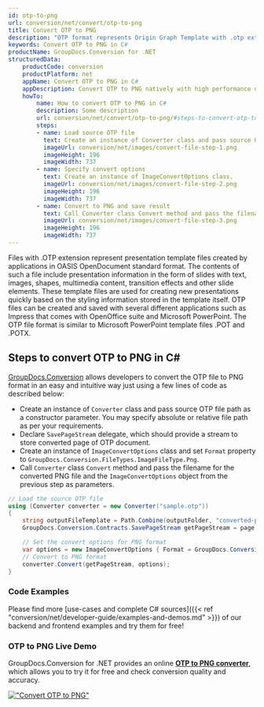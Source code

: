 ```yaml
---
id: otp-to-png
url: conversion/net/convert/otp-to-png
title: Convert OTP to PNG
description: "OTP format represents Origin Graph Template with .otp extension. Learn how to convert OTP to PNG file programmatically in C# language using GroupDocs.Conversion for .NET library."
keywords: Convert OTP to PNG in C#
productName: GroupDocs.Conversion for .NET
structuredData:
    productCode: conversion
    productPlatform: net
    appName: Convert OTP to PNG in C#
    appDescription: Convert OTP to PNG natively with high performance using C# language and server side GroupDocs.Conversion for .NET APIs, without the use of any software like Microsoft or Open Office.
    howTo:
        name: How to convert OTP to PNG in C# 
        description: Some description
        url: conversion/net/convert/otp-to-png/#steps-to-convert-otp-to-png-in-c
        steps:
        - name: Load source OTP file 
          text: Create an instance of Converter class and pass source OTP file path as a constructor parameter. You may specify absolute or relative file path as per your requirements. 
          imageUrl: conversion/net/images/convert-file-step-1.png
          imageHeight: 196
          imageWidth: 737
        - name: Specify convert options 
          text: Create an instance of ImageConvertOptions class.
          imageUrl: conversion/net/images/convert-file-step-2.png
          imageHeight: 196
          imageWidth: 737
        - name: Convert to PNG and save result 
          text: Call Converter class Convert method and pass the filename for the converted HTML file and the ImageConvertOptions object from the previous step as parameters.
          imageUrl: conversion/net/images/convert-file-step-3.png
          imageHeight: 196
          imageWidth: 737
---
```


Files with .OTP extension represent presentation template files created by applications in OASIS OpenDocument standard format. The contents of such a file include presentation information in the form of slides with text, images, shapes, multimedia content, transition effects and other slide elements. These template files are used for creating new presentations quickly based on the styling information stored in the template itself. OTP files can be created and saved with several different applications such as Impress that comes with OpenOffice suite and Microsoft PowerPoint. The OTP file format is similar to Microsoft PowerPoint template files .POT and .POTX.

## Steps to convert OTP to PNG in C#

[GroupDocs.Conversion](https://products.groupdocs.com/conversion/net) allows developers to convert the OTP file to PNG format in an easy and intuitive way just using a few lines of code as described below:

* Create an instance of `Converter` class and pass source OTP file path as a constructor parameter. You may specify absolute or relative file path as per your requirements. 
* Declare `SavePageStream` delegate, which should provide a stream to store converted page of OTP document.
* Create an instance of `ImageConvertOptions` class and set `Format` property to `GroupDocs.Conversion.FileTypes.ImageFileType.Png`.
* Call `Converter` class `Convert` method and pass the filename for the converted PNG file and the `ImageConvertOptions` object from the previous step as parameters.

```csharp
// Load the source OTP file
using (Converter converter = new Converter("sample.otp"))
{
    string outputFileTemplate = Path.Combine(outputFolder, "converted-page-{0}.png");
    GroupDocs.Conversion.Contracts.SavePageStream getPageStream = page => new FileStream(string.Format(outputFileTemplate, page), FileMode.Create);

    // Set the convert options for PNG format
    var options = new ImageConvertOptions { Format = GroupDocs.Conversion.FileTypes.ImageFileType.Png };   
    // Convert to PNG format
    converter.Convert(getPageStream, options);
}
```

### Code Examples

Please find more [use-cases and complete C# sources]({{< ref "conversion/net/developer-guide/examples-and-demos.md" >}}) of our backend and frontend examples and try them for free!

### OTP to PNG Live Demo

GroupDocs.Conversion for .NET provides an online [**OTP to PNG converter**](https://products.groupdocs.app/conversion/otp-to-png), which allows you to try it for free and check conversion quality and accuracy.

[!["Convert OTP to PNG"](conversion/net/images/convert-to-png/convert-otp-to-png.png)](https://products.groupdocs.app/conversion/otp-to-png)